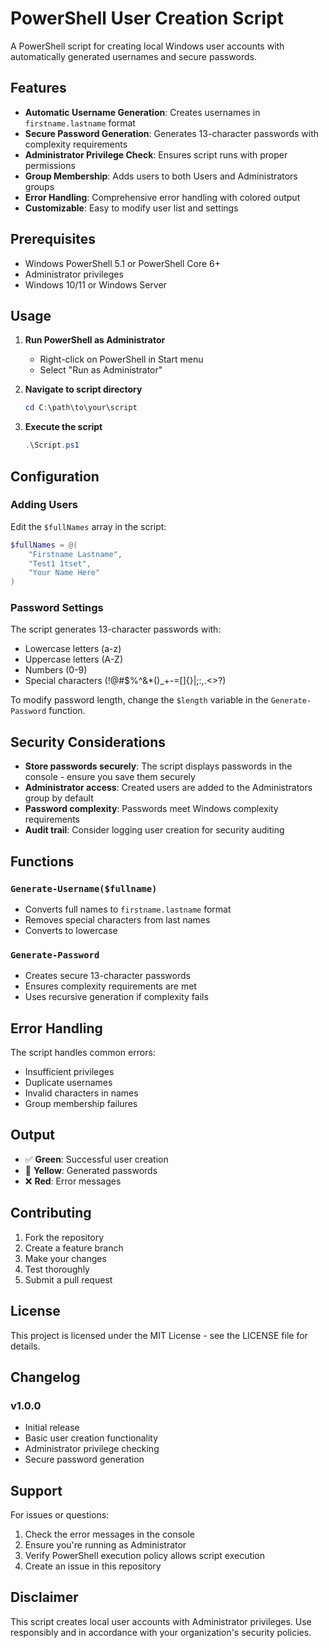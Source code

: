 # PowerShell User Creation Script

A PowerShell script for creating local Windows user accounts with automatically generated usernames and secure passwords.

## Features

- **Automatic Username Generation**: Creates usernames in `firstname.lastname` format
- **Secure Password Generation**: Generates 13-character passwords with complexity requirements
- **Administrator Privilege Check**: Ensures script runs with proper permissions
- **Group Membership**: Adds users to both Users and Administrators groups
- **Error Handling**: Comprehensive error handling with colored output
- **Customizable**: Easy to modify user list and settings

## Prerequisites

- Windows PowerShell 5.1 or PowerShell Core 6+
- Administrator privileges
- Windows 10/11 or Windows Server

## Usage

1. **Run PowerShell as Administrator**
   - Right-click on PowerShell in Start menu
   - Select "Run as Administrator"

2. **Navigate to script directory**
   ```powershell
   cd C:\path\to\your\script
   ```

3. **Execute the script**
   ```powershell
   .\Script.ps1
   ```

## Configuration

### Adding Users

Edit the `$fullNames` array in the script:

```powershell
$fullNames = @(
    "Firstname Lastname",
    "Test1 1tset",
    "Your Name Here"
)
```

### Password Settings

The script generates 13-character passwords with:
- Lowercase letters (a-z)
- Uppercase letters (A-Z)
- Numbers (0-9)
- Special characters (!@#$%^&*()_+-=[]{}|;:,.<>?)

To modify password length, change the `$length` variable in the `Generate-Password` function.

## Security Considerations

- **Store passwords securely**: The script displays passwords in the console - ensure you save them securely
- **Administrator access**: Created users are added to the Administrators group by default
- **Password complexity**: Passwords meet Windows complexity requirements
- **Audit trail**: Consider logging user creation for security auditing

## Functions

### `Generate-Username($fullname)`
- Converts full names to `firstname.lastname` format
- Removes special characters from last names
- Converts to lowercase

### `Generate-Password`
- Creates secure 13-character passwords
- Ensures complexity requirements are met
- Uses recursive generation if complexity fails

## Error Handling

The script handles common errors:
- Insufficient privileges
- Duplicate usernames
- Invalid characters in names
- Group membership failures

## Output

- ✅ **Green**: Successful user creation
- 🔐 **Yellow**: Generated passwords
- ❌ **Red**: Error messages

## Contributing

1. Fork the repository
2. Create a feature branch
3. Make your changes
4. Test thoroughly
5. Submit a pull request

## License

This project is licensed under the MIT License - see the LICENSE file for details.

## Changelog

### v1.0.0
- Initial release
- Basic user creation functionality
- Administrator privilege checking
- Secure password generation

## Support

For issues or questions:
1. Check the error messages in the console
2. Ensure you're running as Administrator
3. Verify PowerShell execution policy allows script execution
4. Create an issue in this repository

## Disclaimer

This script creates local user accounts with Administrator privileges. Use responsibly and in accordance with your organization's security policies.
